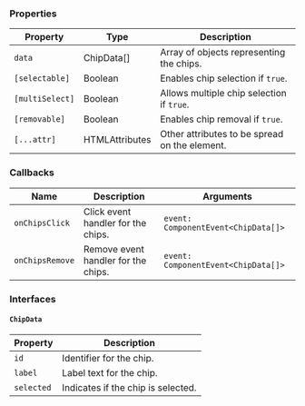 ### Properties

| Property        | Type                            | Description                                   |
| --------------- | ------------------------------- | --------------------------------------------- |
| `data`          | ChipData[]                      | Array of objects representing the chips.      |
| `[selectable]`  | Boolean                         | Enables chip selection if `true`.             |
| `[multiSelect]` | Boolean                         | Allows multiple chip selection if `true`.     |
| `[removable]`   | Boolean                         | Enables chip removal if `true`.               |
| `[...attr] `    | HTMLAttributes<HTMLMenuElement> | Other attributes to be spread on the element. |

### Callbacks

| Name            | Description                         | Arguments                           |
| --------------- | ----------------------------------- | ----------------------------------- |
| `onChipsClick`  | Click event handler for the chips.  | `event: ComponentEvent<ChipData[]>` |
| `onChipsRemove` | Remove event handler for the chips. | `event: ComponentEvent<ChipData[]>` |

### Interfaces

#### `ChipData`

| Property   | Description                        |
| ---------- | ---------------------------------- |
| `id`       | Identifier for the chip.           |
| `label`    | Label text for the chip.           |
| `selected` | Indicates if the chip is selected. |
